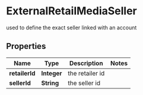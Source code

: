 

# ExternalRetailMediaSeller

used to define the exact seller linked with an account

## Properties

| Name | Type | Description | Notes |
|------------ | ------------- | ------------- | -------------|
|**retailerId** | **Integer** | the retailer id |  |
|**sellerId** | **String** | the seller id |  |



